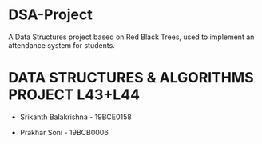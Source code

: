 # DSA-Project
A Data Structures project based on Red Black Trees, used to implement an attendance system for students.


# DATA STRUCTURES & ALGORITHMS PROJECT L43+L44

- Srikanth Balakrishna - 19BCE0158

- Prakhar Soni         - 19BCB0006
